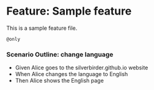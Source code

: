 # Feature: Sample feature

This is a sample feature file.

`@only`
### Scenario Outline: change language

- Given Alice goes to the silverbirder.github.io website
- When Alice changes the language to English
- Then Alice shows the English page
